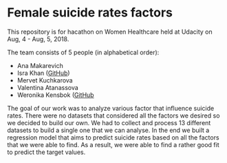 # Female suicide rates factors 

This repository is for hacathon on Women Healthcare held at Udacity on Aug, 4 - Aug, 5, 2018.

The team consists of 5 people (in alphabetical order): 
- Ana Makarevich 
- Isra Khan (<a href="https://github.com/Issy90" target="_blank">GitHub</a>)
- Mervet Kuchkarova
- Valentina Atanassova
- Weronika Kensbok (<a href="https://github.com/Weronika-k" target="_blank">GitHub</a>

The goal of our work was to analyze various factor that influence suicide rates. There were no datasets that considered all the factors we desired so we decided to build our own. We had to collect and process 13 different datasets to build a single one that we can analyse. 
In the end we built a regression model that aims to predict suicide rates based on all the factors that we were able to find. 
As a result, we were able to find a rather good fit to predict the target values. 
